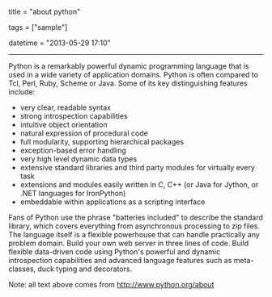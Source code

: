 title = "about python"

tags = ["sample"]

datetime = "2013-05-29 17:10"

--------

Python is a remarkably powerful dynamic programming language that is used in a wide variety of application domains. Python is often compared to Tcl, Perl, Ruby, Scheme or Java. Some of its key distinguishing features include:

- very clear, readable syntax
- strong introspection capabilities
- intuitive object orientation
- natural expression of procedural code
- full modularity, supporting hierarchical packages
- exception-based error handling
- very high level dynamic data types
- extensive standard libraries and third party modules for virtually every task
- extensions and modules easily written in C, C++ (or Java for Jython, or .NET languages for IronPython)
- embeddable within applications as a scripting interface

Fans of Python use the phrase "batteries included" to describe the standard library, which covers everything from asynchronous processing to zip files. The language itself is a flexible powerhouse that can handle practically any problem domain. Build your own web server in three lines of code. Build flexible data-driven code using Python's powerful and dynamic introspection capabilities and advanced language features such as meta-classes, duck typing and decorators.

Note: all text above comes from http://www.python.org/about
